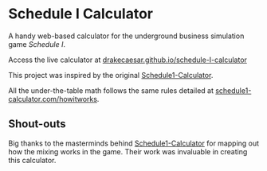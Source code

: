 # Schedule I Calculator

A handy web-based calculator for the underground business simulation game *Schedule I*.

Access the live calculator at [drakecaesar.github.io/schedule-I-calculator](https://drakecaesar.github.io/schedule-I-calculator)

This project was inspired by the original [Schedule1-Calculator](https://schedule1-calculator.com/).

All the under-the-table math follows the same rules detailed at [schedule1-calculator.com/howitworks](https://schedule1-calculator.com/howitworks). 

## Shout-outs

Big thanks to the masterminds behind [Schedule1-Calculator](https://schedule1-calculator.com/) for mapping out how the mixing works in the game. Their work was invaluable in creating this calculator.